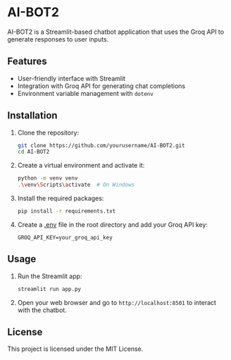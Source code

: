 # AI-BOT2

AI-BOT2 is a Streamlit-based chatbot application that uses the Groq API to generate responses to user inputs.

## Features

- User-friendly interface with Streamlit
- Integration with Groq API for generating chat completions
- Environment variable management with `dotenv`

## Installation

1. Clone the repository:

    ```sh
    git clone https://github.com/yourusername/AI-BOT2.git
    cd AI-BOT2
    ```

2. Create a virtual environment and activate it:

    ```sh
    python -m venv venv
    .\venv\Scripts\activate  # On Windows
    ```

3. Install the required packages:

    ```sh
    pip install -r requirements.txt
    ```

4. Create a [.env](http://_vscodecontentref_/1) file in the root directory and add your Groq API key:

    ```env
    GROQ_API_KEY=your_groq_api_key
    ```

## Usage

1. Run the Streamlit app:

    ```sh
    streamlit run app.py
    ```

2. Open your web browser and go to `http://localhost:8501` to interact with the chatbot.

## License

This project is licensed under the MIT License.